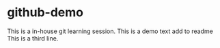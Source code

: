 # github-demo
This is a in-house git learning session.
This is a demo text add to readme
This is a third line.
